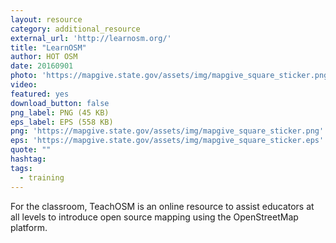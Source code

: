 ```yaml
---
layout: resource
category: additional_resource
external_url: 'http://learnosm.org/'
title: "LearnOSM"
author: HOT OSM
date: 20160901
photo: 'https://mapgive.state.gov/assets/img/mapgive_square_sticker.png'
video: 
featured: yes
download_button: false
png_label: PNG (45 KB)
eps_label: EPS (558 KB)
png: 'https://mapgive.state.gov/assets/img/mapgive_square_sticker.png'
eps: 'https://mapgive.state.gov/assets/img/mapgive_square_sticker.eps'
quote: ""
hashtag:
tags:
  - training
---
```


For the classroom, TeachOSM is an online resource to assist educators at all levels to introduce open source mapping using the OpenStreetMap platform.


